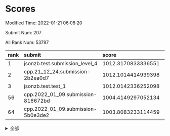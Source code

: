 # Scores

Modified Time: 2022-01-21 06:08:20

Submit Num: 207

All Rank Num: 53797

| rank |               submit               |       score        |       sigma        | pk_num |
| :--- | :--------------------------------- | :----------------- | :----------------- | :----- |
| 1    | jsonzb.test.submission_level_4     | 1012.3170833336551 | 0.8105026084834999 | 1041   |
| 2    | cpp.21_12_24.submission-2b2ea0d7   | 1012.1014414939398 | 0.813975287924521  | 1036   |
| 3    | jsonzb.test.test_1                 | 1012.0142336252098 | 0.8086953297771916 | 1034   |
| 56   | cpp.2022_01_09.submission-816672bd | 1004.4149297052134 | 0.7047735420156364 | 1038   |
| 64   | cpp.2022_01_09.submission-5b0e3de2 | 1003.8083233114459 | 0.723384655493114  | 1039   |


<details>
<summary>全部</summary>

| rank |                 submit                 |       score        |       sigma        | pk_num |
| :--- | :------------------------------------- | :----------------- | :----------------- | :----- |
| 1    | jsonzb.test.submission_level_4         | 1012.3170833336551 | 0.8105026084834999 | 1041   |
| 2    | cpp.21_12_24.submission-2b2ea0d7       | 1012.1014414939398 | 0.813975287924521  | 1036   |
| 3    | jsonzb.test.test_1                     | 1012.0142336252098 | 0.8086953297771916 | 1034   |
| 4    | gobigger.level_3.submission_level_3_21 | 1011.5763553899371 | 0.7781936797398196 | 1038   |
| 5    | gobigger.level_3.submission_level_3_19 | 1011.5240109611735 | 0.7756698902617393 | 1035   |
| 6    | gobigger.level_3.submission_level_3_48 | 1011.2301481572628 | 0.7732915140685961 | 1041   |
| 7    | gobigger.level_3.submission_level_3_35 | 1011.0376985266522 | 0.7791784205655043 | 1039   |
| 8    | gobigger.level_3.submission_level_3_42 | 1010.9212686308271 | 0.790702980578625  | 1041   |
| 9    | gobigger.level_3.submission_level_3_32 | 1010.8027525905248 | 0.774673731848198  | 1041   |
| 10   | gobigger.level_3.submission_level_3_37 | 1010.7677198968133 | 0.7701930997782545 | 1040   |
| 11   | gobigger.level_3.submission_level_3_40 | 1010.7222802008405 | 0.7547635778332048 | 1041   |
| 12   | gobigger.level_3.submission_level_3_36 | 1010.6855480517698 | 0.770440637171075  | 1036   |
| 13   | gobigger.level_3.submission_level_3_6  | 1010.5350582120088 | 0.749412047906832  | 1037   |
| 14   | gobigger.level_3.submission_level_3_1  | 1010.48403641645   | 0.7643059893904243 | 1038   |
| 15   | gobigger.level_3.submission_level_3_47 | 1010.369567879678  | 0.7911529202647333 | 1039   |
| 16   | gobigger.level_3.submission_level_3_3  | 1010.2358673716948 | 0.774824490224359  | 1037   |
| 17   | gobigger.level_3.submission_level_3_45 | 1010.2299254539973 | 0.7612877742566081 | 1034   |
| 18   | gobigger.level_3.submission_level_3_20 | 1010.2236286948647 | 0.7620776985346925 | 1043   |
| 19   | gobigger.level_3.submission_level_3_27 | 1010.1846745665732 | 0.770203151513479  | 1039   |
| 20   | gobigger.level_3.submission_level_3_38 | 1010.0954214223657 | 0.7829220171438194 | 1037   |
| 21   | gobigger.level_3.submission_level_3_25 | 1010.0540308344812 | 0.7605001600685256 | 1043   |
| 22   | gobigger.level_3.submission_level_3_30 | 1009.9907028198002 | 0.768440395623816  | 1041   |
| 23   | gobigger.level_3.submission_level_3_7  | 1009.9749257929411 | 0.7515197252952405 | 1042   |
| 24   | gobigger.level_3.submission_level_3_22 | 1009.9482687228501 | 0.7559516187260951 | 1040   |
| 25   | gobigger.level_3.submission_level_3_28 | 1009.8815018539134 | 0.7630622833426468 | 1037   |
| 26   | gobigger.level_3.submission_level_3_24 | 1009.875320619534  | 0.7634334809125989 | 1040   |
| 27   | gobigger.level_3.submission_level_3_0  | 1009.8728639602033 | 0.747442864028678  | 1038   |
| 28   | gobigger.level_3.submission_level_3_29 | 1009.8059117421375 | 0.7439449409355222 | 1038   |
| 29   | gobigger.level_3.submission_level_3_17 | 1009.7984148359385 | 0.7671723894434714 | 1033   |
| 30   | gobigger.level_3.submission_level_3_49 | 1009.668563608788  | 0.759172705736149  | 1044   |
| 31   | gobigger.level_3.submission_level_3_46 | 1009.6595619823879 | 0.756084642298812  | 1038   |
| 32   | gobigger.level_3.submission_level_3_16 | 1009.6337491642038 | 0.7437713880950642 | 1040   |
| 33   | gobigger.level_3.submission_level_3_11 | 1009.594135063218  | 0.7669118247058954 | 1041   |
| 34   | gobigger.level_3.submission_level_3_43 | 1009.5897584644434 | 0.7577394396537952 | 1039   |
| 35   | gobigger.level_3.submission_level_3_8  | 1009.5883923438429 | 0.7485846499500604 | 1036   |
| 36   | gobigger.level_3.submission_level_3_15 | 1009.5193060357184 | 0.7435041413555087 | 1041   |
| 37   | gobigger.level_3.submission_level_3_5  | 1009.4498140735436 | 0.7448232425841201 | 1040   |
| 38   | gobigger.level_3.submission_level_3_34 | 1009.4432778470282 | 0.7647140160370544 | 1036   |
| 39   | gobigger.level_3.submission_level_3_14 | 1009.424275183717  | 0.7441206916557169 | 1038   |
| 40   | gobigger.level_3.submission_level_3_2  | 1009.416943383401  | 0.7406277071752029 | 1040   |
| 41   | gobigger.level_3.submission_level_3_44 | 1009.4165585548513 | 0.7643991855678968 | 1041   |
| 42   | gobigger.level_3.submission_level_3_13 | 1009.2993270330318 | 0.7572045122709165 | 1037   |
| 43   | gobigger.level_3.submission_level_3_18 | 1009.2820296055639 | 0.7599108041245285 | 1039   |
| 44   | gobigger.level_3.submission_level_3_41 | 1009.2781090475837 | 0.747648388606635  | 1040   |
| 45   | gobigger.level_3.submission_level_3_9  | 1009.2302760854856 | 0.7715652378529148 | 1037   |
| 46   | gobigger.level_3.submission_level_3_31 | 1009.1462456923103 | 0.7486522540721533 | 1039   |
| 47   | gobigger.level_3.submission_level_3_4  | 1009.1385814174165 | 0.7452894725966087 | 1038   |
| 48   | gobigger.level_3.submission_level_3_39 | 1009.1212480364547 | 0.7557077805791569 | 1037   |
| 49   | gobigger.level_3.submission_level_3_33 | 1009.0682401455439 | 0.7370487401963594 | 1038   |
| 50   | gobigger.level_3.submission_level_3_23 | 1009.0058439603907 | 0.7517688204200886 | 1035   |
| 51   | gobigger.level_3.submission_level_3_12 | 1008.8112446410216 | 0.743329672408118  | 1040   |
| 52   | gobigger.level_3.submission_level_3_26 | 1008.6110242972107 | 0.7529835464196133 | 1042   |
| 53   | gobigger.level_3.submission_level_3_10 | 1008.3150610781021 | 0.7357531821960824 | 1040   |
| 54   | gobigger.level_1.submission_level_1_29 | 1004.4287732508585 | 0.7065898221859773 | 1038   |
| 55   | gobigger.level_1.submission_level_1_16 | 1004.4188133946955 | 0.7222099822605272 | 1042   |
| 56   | cpp.2022_01_09.submission-816672bd     | 1004.4149297052134 | 0.7047735420156364 | 1038   |
| 57   | gobigger.level_1.submission_level_1_15 | 1004.2604540239453 | 0.734529806501292  | 1041   |
| 58   | gobigger.level_1.submission_level_1_28 | 1004.1495473405688 | 0.7109499124130572 | 1038   |
| 59   | gobigger.level_1.submission_level_1_8  | 1004.1208336586357 | 0.7241937778796792 | 1041   |
| 60   | gobigger.level_1.submission_level_1_30 | 1004.0867409606918 | 0.7147090142693753 | 1038   |
| 61   | gobigger.level_1.submission_level_1_9  | 1004.0659031704765 | 0.7208566680995185 | 1038   |
| 62   | gobigger.level_1.submission_level_1_23 | 1003.9851008109239 | 0.7276240197572844 | 1036   |
| 63   | gobigger.level_1.submission_level_1_12 | 1003.8396908160535 | 0.7107840766406698 | 1044   |
| 64   | cpp.2022_01_09.submission-5b0e3de2     | 1003.8083233114459 | 0.723384655493114  | 1039   |
| 65   | gobigger.level_1.submission_level_1_3  | 1003.6866907856295 | 0.7136131909740587 | 1036   |
| 66   | gobigger.level_1.submission_level_1_34 | 1003.6795730099265 | 0.7173841469118258 | 1038   |
| 67   | gobigger.level_1.submission_level_1_43 | 1003.6409756630136 | 0.7147321462342634 | 1042   |
| 68   | gobigger.level_1.submission_level_1_39 | 1003.5799348531856 | 0.7132324208954294 | 1042   |
| 69   | gobigger.level_1.submission_level_1_26 | 1003.5763809927848 | 0.7188144679051155 | 1040   |
| 70   | gobigger.level_1.submission_level_1_36 | 1003.5318387161379 | 0.7313127588479627 | 1039   |
| 71   | gobigger.level_1.submission_level_1_45 | 1003.4551263064087 | 0.7240668242991922 | 1041   |
| 72   | gobigger.level_1.submission_level_1_25 | 1003.439088647991  | 0.7168521398565153 | 1042   |
| 73   | gobigger.level_1.submission_level_1_20 | 1003.4386919720533 | 0.7139048375088717 | 1040   |
| 74   | gobigger.level_1.submission_level_1_31 | 1003.438474307812  | 0.7085731580030973 | 1040   |
| 75   | gobigger.level_1.submission_level_1_19 | 1003.424665302988  | 0.7143676898127697 | 1035   |
| 76   | gobigger.level_1.submission_level_1_10 | 1003.3512290532041 | 0.7132366471620155 | 1042   |
| 77   | gobigger.level_1.submission_level_1_4  | 1003.3506334760477 | 0.7120481598305007 | 1038   |
| 78   | gobigger.level_1.submission_level_1_35 | 1003.3493007836335 | 0.7045474224666568 | 1043   |
| 79   | gobigger.level_1.submission_level_1_46 | 1003.3305782382882 | 0.7237412039397083 | 1037   |
| 80   | gobigger.level_1.submission_level_1_49 | 1003.3208795679956 | 0.700894981111938  | 1038   |
| 81   | gobigger.level_1.submission_level_1_47 | 1003.2830452874497 | 0.711156341506074  | 1041   |
| 82   | gobigger.level_1.submission_level_1_24 | 1003.253288037607  | 0.7134496361002234 | 1041   |
| 83   | gobigger.level_1.submission_level_1_41 | 1003.2433110394422 | 0.7190032237548465 | 1034   |
| 84   | gobigger.level_1.submission_level_1_22 | 1003.1744174462914 | 0.7378715053222428 | 1041   |
| 85   | gobigger.level_1.submission_level_1_27 | 1003.1740486511459 | 0.7057670353622992 | 1041   |
| 86   | gobigger.level_1.submission_level_1_13 | 1003.13882266975   | 0.714457788948376  | 1038   |
| 87   | gobigger.level_1.submission_level_1_33 | 1003.1188040347561 | 0.7163534154032204 | 1034   |
| 88   | gobigger.level_1.submission_level_1_14 | 1002.9854884278504 | 0.7191708227847663 | 1040   |
| 89   | gobigger.level_1.submission_level_1_0  | 1002.9450755850686 | 0.7198910571912058 | 1040   |
| 90   | gobigger.level_1.submission_level_1_40 | 1002.7771175207333 | 0.7106570819055269 | 1043   |
| 91   | gobigger.level_1.submission_level_1_1  | 1002.7076917111849 | 0.7165334109308698 | 1037   |
| 92   | gobigger.level_1.submission_level_1_7  | 1002.6201433104115 | 0.7048098057922534 | 1040   |
| 93   | gobigger.level_1.submission_level_1_17 | 1002.5976443702314 | 0.7159015975412878 | 1042   |
| 94   | gobigger.level_1.submission_level_1_38 | 1002.5951493412058 | 0.7223925411631308 | 1042   |
| 95   | gobigger.level_1.submission_level_1_18 | 1002.5770251699516 | 0.7143163800419835 | 1037   |
| 96   | gobigger.level_1.submission_level_1_37 | 1002.5591750370835 | 0.7125122042482516 | 1035   |
| 97   | gobigger.level_1.submission_level_1_2  | 1002.5452866606555 | 0.7049030836560256 | 1042   |
| 98   | gobigger.level_1.submission_level_1_5  | 1002.5238910633057 | 0.7188286152097314 | 1044   |
| 99   | gobigger.level_1.submission_level_1_48 | 1002.3606071925705 | 0.7137662864438501 | 1040   |
| 100  | gobigger.level_1.submission_level_1_6  | 1002.3156145175167 | 0.7267256554275551 | 1039   |
| 101  | gobigger.level_1.submission_level_1_44 | 1002.2142760564158 | 0.7180470602056847 | 1041   |
| 102  | gobigger.level_1.submission_level_1_11 | 1002.2136722234592 | 0.7140912080346368 | 1043   |
| 103  | gobigger.level_1.submission_level_1_21 | 1002.0728492891593 | 0.7148338167456844 | 1041   |
| 104  | gobigger.level_1.submission_level_1_42 | 1001.540038212386  | 0.7165878472468767 | 1039   |
| 105  | gobigger.level_1.submission_level_1_32 | 1000.9970579514826 | 0.7094968847266825 | 1041   |
| 106  | gobigger.random.submission_random_38   | 996.8035536067838  | 0.7151484510706577 | 1036   |
| 107  | gobigger.random.submission_random_35   | 996.765655221012   | 0.7001478611249021 | 1041   |
| 108  | gobigger.random.submission_random_9    | 996.6280836129281  | 0.7030605749233748 | 1037   |
| 109  | gobigger.random.submission_random_13   | 996.6039261844186  | 0.704606627585293  | 1036   |
| 110  | gobigger.random.submission_random_18   | 996.6019614442849  | 0.7118408114674345 | 1038   |
| 111  | gobigger.random.submission_random_15   | 996.5953545677772  | 0.7055964681897124 | 1042   |
| 112  | gobigger.random.submission_random_20   | 996.577327542405   | 0.7030220900182781 | 1037   |
| 113  | gobigger.random.submission_random_24   | 996.5088578215294  | 0.7050086936749167 | 1044   |
| 114  | gobigger.random.submission_random_32   | 996.44181113927    | 0.7049508479609085 | 1037   |
| 115  | gobigger.random.submission_random_23   | 996.4109717996183  | 0.7052944762600254 | 1037   |
| 116  | gobigger.random.submission_random_7    | 996.4044749829496  | 0.7152411107199756 | 1040   |
| 117  | gobigger.random.submission_random_37   | 996.3699913214543  | 0.7066265439960792 | 1042   |
| 118  | gobigger.random.submission_random_36   | 996.3287595220593  | 0.7182514151977393 | 1046   |
| 119  | gobigger.random.submission_random_11   | 996.305367608417   | 0.7132466561052254 | 1037   |
| 120  | gobigger.random.submission_random_25   | 996.2919874624002  | 0.7142489450721655 | 1037   |
| 121  | gobigger.random.submission_random_6    | 996.267554356486   | 0.7033165450989249 | 1047   |
| 122  | gobigger.random.submission_random_26   | 996.1736547798342  | 0.7081695200844582 | 1040   |
| 123  | gobigger.random.submission_random_1    | 996.1445801058345  | 0.7021053525611705 | 1043   |
| 124  | gobigger.random.submission_random_48   | 996.1432633255787  | 0.7015920814576433 | 1041   |
| 125  | gobigger.random.submission_random_14   | 996.0662815588406  | 0.7058851614847684 | 1036   |
| 126  | gobigger.random.submission_random_2    | 996.023481060317   | 0.697289648041977  | 1039   |
| 127  | gobigger.random.submission_random_46   | 996.0127274992905  | 0.714195740968361  | 1043   |
| 128  | gobigger.random.submission_random_47   | 995.9535340109547  | 0.6979023142401666 | 1043   |
| 129  | gobigger.random.submission_random_10   | 995.9523933887136  | 0.7048363328555944 | 1044   |
| 130  | gobigger.random.submission_random_33   | 995.9487342544853  | 0.6969760790005375 | 1040   |
| 131  | gobigger.random.submission_random_17   | 995.9456988271935  | 0.7058381196333546 | 1045   |
| 132  | gobigger.random.submission_random_41   | 995.8482304846291  | 0.7147044440368028 | 1039   |
| 133  | gobigger.random.submission_random_5    | 995.8420079707588  | 0.7191281914443025 | 1037   |
| 134  | gobigger.random.submission_random_22   | 995.8363299285047  | 0.7003856747423197 | 1040   |
| 135  | gobigger.random.submission_random_30   | 995.7828141495379  | 0.7022171596127388 | 1040   |
| 136  | gobigger.random.submission_random_40   | 995.7708468573574  | 0.7034177833926579 | 1040   |
| 137  | gobigger.random.submission_random_49   | 995.7407106350652  | 0.7096056553853627 | 1041   |
| 138  | gobigger.random.submission_random_27   | 995.7309314214367  | 0.7017938743079591 | 1042   |
| 139  | gobigger.random.submission_random_44   | 995.7224435432483  | 0.7192755347456273 | 1040   |
| 140  | gobigger.random.submission_random_12   | 995.7030790316238  | 0.71808516160795   | 1044   |
| 141  | gobigger.random.submission_random_19   | 995.6796128178527  | 0.70694865858284   | 1040   |
| 142  | gobigger.random.submission_random_42   | 995.6114299171433  | 0.7119553446417161 | 1035   |
| 143  | gobigger.random.submission_random_45   | 995.575471397878   | 0.7101724702291099 | 1037   |
| 144  | gobigger.random.submission_random_28   | 995.5290847623583  | 0.7191641931803093 | 1041   |
| 145  | gobigger.random.submission_random_31   | 995.4832803485453  | 0.7004064693516205 | 1044   |
| 146  | gobigger.random.submission_random_8    | 995.3786810626787  | 0.7039519306657803 | 1044   |
| 147  | gobigger.random.submission_random_16   | 995.3722996618053  | 0.7179932155646899 | 1041   |
| 148  | gobigger.random.submission_random_3    | 995.2046434156955  | 0.7113894086191167 | 1048   |
| 149  | gobigger.random.submission_random_34   | 994.9625608245499  | 0.7274863191918389 | 1039   |
| 150  | gobigger.random.submission_random_43   | 994.9536360447383  | 0.7024557650644496 | 1039   |
| 151  | gobigger.random.submission_random_39   | 994.9321879055377  | 0.7258405414837878 | 1042   |
| 152  | gobigger.random.submission_random_29   | 994.9287723087415  | 0.7041570119960191 | 1043   |
| 153  | gobigger.level_2.submission_level_2_20 | 994.5923227066842  | 0.7293498244175932 | 1040   |
| 154  | gobigger.random.submission_random_0    | 994.4946338106861  | 0.7177649437968311 | 1037   |
| 155  | gobigger.random.submission_random_21   | 994.4645276781438  | 0.7283568988518616 | 1040   |
| 156  | gobigger.random.submission_random_4    | 994.1950666173273  | 0.7112095502631205 | 1035   |
| 157  | gobigger.level_2.submission_level_2_2  | 994.037063552066   | 0.7326714345726821 | 1040   |
| 158  | gobigger.level_2.submission_level_2_11 | 993.4110598993692  | 0.7200077975649072 | 1042   |
| 159  | gobigger.level_2.submission_level_2_14 | 993.3878464866152  | 0.7328063883435475 | 1040   |
| 160  | gobigger.level_2.submission_level_2_1  | 993.2927380694732  | 0.7370134045672243 | 1045   |
| 161  | gobigger.level_2.submission_level_2_13 | 993.2772146956655  | 0.7355704568965199 | 1041   |
| 162  | gobigger.level_2.submission_level_2_29 | 993.2414264185235  | 0.725007807131292  | 1042   |
| 163  | gobigger.level_2.submission_level_2_34 | 993.2059764192313  | 0.7373455631737803 | 1043   |
| 164  | gobigger.level_2.submission_level_2_44 | 993.1787362912149  | 0.7313073930026617 | 1034   |
| 165  | gobigger.level_2.submission_level_2_7  | 993.0836327193671  | 0.7309313351544469 | 1045   |
| 166  | gobigger.level_2.submission_level_2_36 | 992.9983759152484  | 0.7470655521263635 | 1040   |
| 167  | gobigger.level_2.submission_level_2_45 | 992.945413289522   | 0.7475540028079374 | 1041   |
| 168  | gobigger.level_2.submission_level_2_5  | 992.8839999005984  | 0.7313384462238887 | 1033   |
| 169  | gobigger.level_2.submission_level_2_16 | 992.8233248428609  | 0.7364610143494615 | 1035   |
| 170  | gobigger.level_2.submission_level_2_21 | 992.7639885356618  | 0.7420749720268973 | 1041   |
| 171  | gobigger.level_2.submission_level_2_25 | 992.5842359892323  | 0.7182551826801947 | 1039   |
| 172  | gobigger.level_2.submission_level_2_49 | 992.4509849089543  | 0.7377519315901488 | 1041   |
| 173  | gobigger.level_2.submission_level_2_32 | 992.4165452079146  | 0.7527019649858927 | 1040   |
| 174  | gobigger.level_2.submission_level_2_23 | 992.3932136521363  | 0.7391383051509062 | 1044   |
| 175  | gobigger.level_2.submission_level_2_43 | 992.3904995159112  | 0.7374415437366494 | 1039   |
| 176  | gobigger.level_2.submission_level_2_12 | 992.3699816310808  | 0.7606926307210596 | 1041   |
| 177  | gobigger.level_2.submission_level_2_19 | 992.3282024941562  | 0.7465639919127547 | 1039   |
| 178  | gobigger.level_2.submission_level_2_22 | 992.2301586826319  | 0.7375078315323583 | 1039   |
| 179  | gobigger.level_2.submission_level_2_15 | 992.1472744806281  | 0.7348895616359848 | 1042   |
| 180  | gobigger.level_2.submission_level_2_48 | 992.1433806543711  | 0.7536097275810963 | 1040   |
| 181  | gobigger.level_2.submission_level_2_27 | 992.1413178992648  | 0.7581997723663401 | 1043   |
| 182  | gobigger.level_2.submission_level_2_10 | 992.0490573237065  | 0.7441335447217499 | 1039   |
| 183  | gobigger.level_2.submission_level_2_39 | 992.0217397668075  | 0.7465749077895639 | 1040   |
| 184  | gobigger.level_2.submission_level_2_18 | 991.9794347744702  | 0.7487704593524921 | 1039   |
| 185  | gobigger.level_2.submission_level_2_9  | 991.9682956230624  | 0.7470092709174837 | 1045   |
| 186  | gobigger.level_2.submission_level_2_6  | 991.8814084341628  | 0.740792811345659  | 1036   |
| 187  | gobigger.level_2.submission_level_2_35 | 991.8588402399503  | 0.7400447725533157 | 1042   |
| 188  | gobigger.level_2.submission_level_2_46 | 991.7834453301042  | 0.7504419960692107 | 1036   |
| 189  | gobigger.level_2.submission_level_2_8  | 991.7770539154874  | 0.738124633967145  | 1036   |
| 190  | gobigger.level_2.submission_level_2_30 | 991.7241676639055  | 0.7430048429544992 | 1042   |
| 191  | gobigger.level_2.submission_level_2_28 | 991.5628820507625  | 0.7620632546430789 | 1038   |
| 192  | gobigger.level_2.submission_level_2_17 | 991.530548339071   | 0.7580382652652754 | 1037   |
| 193  | gobigger.level_2.submission_level_2_40 | 991.4922313226942  | 0.7437250623732528 | 1042   |
| 194  | gobigger.level_2.submission_level_2_26 | 991.462590426265   | 0.750282825857455  | 1037   |
| 195  | gobigger.level_2.submission_level_2_3  | 991.4464065180098  | 0.7426194466521097 | 1042   |
| 196  | gobigger.level_2.submission_level_2_37 | 991.3330203842049  | 0.7345888674049864 | 1036   |
| 197  | gobigger.level_2.submission_level_2_33 | 991.32714829239    | 0.7401823115062738 | 1040   |
| 198  | gobigger.level_2.submission_level_2_4  | 991.2381102413067  | 0.7544944208979948 | 1040   |
| 199  | gobigger.level_2.submission_level_2_41 | 991.2007513137562  | 0.7466594291073733 | 1042   |
| 200  | gobigger.level_2.submission_level_2_31 | 991.113918638083   | 0.7539162182052951 | 1040   |
| 201  | gobigger.level_2.submission_level_2_47 | 991.0895193416175  | 0.7495447359820944 | 1039   |
| 202  | gobigger.level_2.submission_level_2_24 | 990.9660519953015  | 0.747850582440537  | 1035   |
| 203  | gobigger.level_2.submission_level_2_0  | 990.8887863358123  | 0.7484649506159882 | 1033   |
| 204  | gobigger.level_2.submission_level_2_38 | 990.6528934724678  | 0.7617358485724681 | 1044   |
| 205  | gobigger.level_2.submission_level_2_42 | 990.1297738311723  | 0.765143816114879  | 1033   |
| 206  | gobigger.none.submission_none_0        | 978.8261458306794  | 1.2532410657197723 | 1038   |
| 207  | gobigger.none.submission_none_1        | 977.2012109272545  | 1.3303994447913414 | 1038   |

</details>